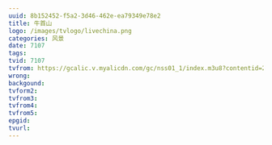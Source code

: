 ```yaml
---
uuid: 8b152452-f5a2-3d46-462e-ea79349e78e2
title: 牛首山
logo: /images/tvlogo/livechina.png
categories: 风景
date: 7107
tags:
tvid: 7107
tvfrom: https://gcalic.v.myalicdn.com/gc/nss01_1/index.m3u8?contentid=2820180516001
wrong:
backgound:
tvform2:
tvfrom3:
tvfrom4:
tvfrom5:
epgid:
tvurl:
---
```

